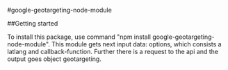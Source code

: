 #google-geotargeting-node-module

##Getting started

To install this package, use command "npm install google-geotargeting-node-module".
This module gets next input data: options, which consists a latlang and callback-function. 
Further there is a request to the api and the output goes object geotargeting.
